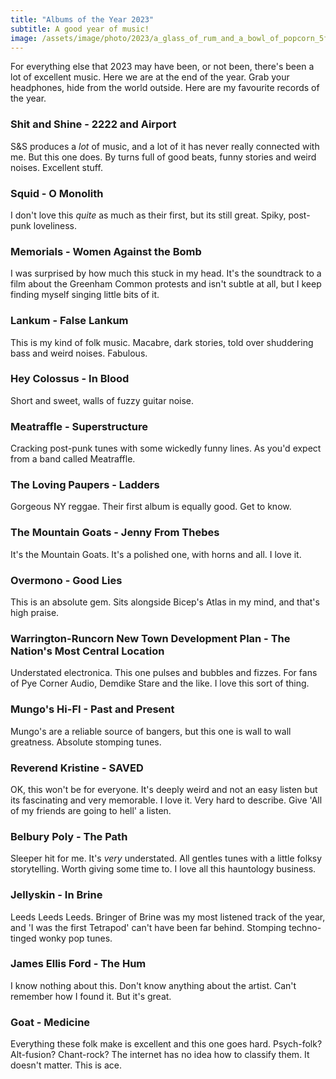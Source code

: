 ```yaml
---
title: "Albums of the Year 2023"
subtitle: A good year of music!
image: /assets/image/photo/2023/a_glass_of_rum_and_a_bowl_of_popcorn_5f71aace-5c4a-40ca-b177-ba9e0e435531.png
--- 
```


For everything else that 2023 may have been, or not been, there's been a lot of excellent music. Here we are at the end of the year. Grab your headphones, hide from the world outside. Here are my favourite records of the year.

<!--more-->

### Shit and Shine - 2222 and Airport
S&S produces a _lot_ of music, and a lot of it has never really connected with me. But this one does. By turns full of good beats, funny stories and weird noises. Excellent stuff.

### Squid - O Monolith
I don't love this _quite_ as much as their first, but its still great. Spiky, post-punk loveliness.

### Memorials - Women Against the Bomb
I was surprised by how much this stuck in my head. It's the soundtrack to a film about the Greenham Common protests and isn't subtle at all, but I keep finding myself singing little bits of it.

### Lankum - False Lankum
This is my kind of folk music. Macabre, dark stories, told over shuddering bass and weird noises. Fabulous.

### Hey Colossus - In Blood
Short and sweet, walls of fuzzy guitar noise. 

### Meatraffle - Superstructure
Cracking post-punk tunes with some wickedly funny lines. As you'd expect from a band called Meatraffle.

### The Loving Paupers - Ladders
Gorgeous NY reggae. Their first album is equally good. Get to know.

### The Mountain Goats - Jenny From Thebes
It's the Mountain Goats. It's a polished one, with horns and all. I love it.

### Overmono - Good Lies
This is an absolute gem. Sits alongside Bicep's Atlas in my mind, and that's high praise.

### Warrington-Runcorn New Town Development Plan - The Nation's Most Central Location
Understated electronica. This one pulses and bubbles and fizzes. For fans of Pye Corner Audio, Demdike Stare and the like. I love this sort of thing.

### Mungo's Hi-FI - Past and Present
Mungo's are a reliable source of bangers, but this one is wall to wall greatness. Absolute stomping tunes.

### Reverend Kristine - SAVED
OK, this won't be for everyone. It's deeply weird and not an easy listen but its fascinating and very memorable. I love it. Very hard to describe. Give 'All of my friends are going to hell' a listen.

### Belbury Poly - The Path
Sleeper hit for me. It's _very_ understated. All gentles tunes with a little folksy storytelling. Worth giving some time to. I love all this hauntology business.

### Jellyskin - In Brine
Leeds Leeds Leeds. Bringer of Brine was my most listened track of the year, and 'I was the first Tetrapod' can't have been far behind. Stomping techno-tinged wonky pop tunes.

### James Ellis Ford - The Hum
I know nothing about this. Don't know anything about the artist. Can't remember how I found it. But it's great.

### Goat - Medicine
Everything these folk make is excellent and this one goes hard. Psych-folk? Alt-fusion? Chant-rock? The internet has no idea how to classify them. It doesn't matter. This is ace.